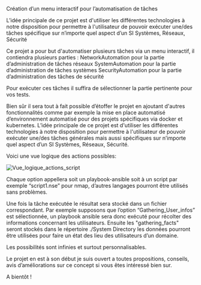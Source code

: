 Création d’un menu interactif  pour l’automatisation de tâches

L’idée principale de ce projet est d'utiliser les différentes technologies à notre disposition pour permettre à l'utilisateur de pouvoir exécuter une/des tâches spécifique sur n’importe quel aspect d’un SI Systèmes, Réseaux, Sécurité


Ce projet a pour but d'automatiser plusieurs tâches via un menu interactif, il  contiendra plusieurs parties :
NetworkAutomation pour la partie d’administration de tâches réseaux
SystemAutomation pour la partie d’administration de tâches systèmes
SecurityAutomation pour la partie d’administration des tâches de sécurité

Pour exécuter ces tâches il suffira de sélectionner la partie pertinente pour vos tests.

Bien sûr il sera tout à fait possible d’étoffer le projet en ajoutant d'autres fonctionnalités comme par exemple la mise en place automatisé d’environnement automatisé pour des projets spécifiques via docker et kubernetes.
L’idée principale de ce projet est d'utiliser les différentes technologies à notre disposition pour permettre à l'utilisateur de pouvoir exécuter une/des tâches générales mais aussi spécifiques sur n’importe quel aspect d’un SI Systèmes, Réseaux, Sécurité.

Voici une vue logique des actions possibles:

![Vue_logique_actions_script](https://user-images.githubusercontent.com/85841056/123432005-30934500-d5ca-11eb-8274-e1dbccfa1c79.png)

Chaque option appellera soit un playbook-ansible soit à un script par exemple “script1.nse” pour nmap, d’autres langages pourront être utilisés sans problèmes.

Une fois la tâche exécutée le résultat sera stocké dans un fichier correspondant.
Par exemple supposons que l’option “Gathering_User_infos”  est sélectionnée, un playbook ansible sera donc exécuté pour récolter des informations concernant les utilisateurs.
Ensuite les "gathering_facts" seront stockés dans le répertoire ./System Directory les données pourront être utilisées pour faire un état des lieu des utilisateurs d’un domaine.

Les possibilités sont infinies et surtout personnalisables.

Le projet en est à son début je suis ouvert a toutes propositions, conseils, avis d’améliorations sur ce
concept si vous êtes intéressé bien sur.

A bientôt !
